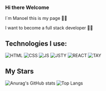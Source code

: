 ### Hi there Welcome

I´m Manoel this is my page 👻🐧

I want to become a full stack developer 👻🐧


## Technologies I use:

![HTML](https://img.shields.io/badge/HTML5-E34F26?style=for-the-badge&logo=html5&logoColor=white)
![CSS](https://img.shields.io/badge/CSS3-1572B6?style=for-the-badge&logo=css3&logoColor=white) 
![JS](https://img.shields.io/badge/JavaScript-323330?style=for-the-badge&logo=javascript&logoColor=F7DF1E) 
![JSTY](https://img.shields.io/badge/TypeScript-007ACC?style=for-the-badge&logo=typescript&logoColor=white) 
![REACT](https://img.shields.io/badge/React-20232A?style=for-the-badge&logo=react&logoColor=61DAFB) 
![TAY](https://img.shields.io/badge/Tailwind_CSS-38B2AC?style=for-the-badge&logo=tailwind-css&logoColor=white)


## My Stars

![Anurag's GitHub stats](https://github-readme-stats.vercel.app/api?username=ManoelMorais&show_icons=true&theme=transparent)
![Top Langs](https://github-readme-stats.vercel.app/api/top-langs/?username=manoelmorais&layout=compact&hide=html)
